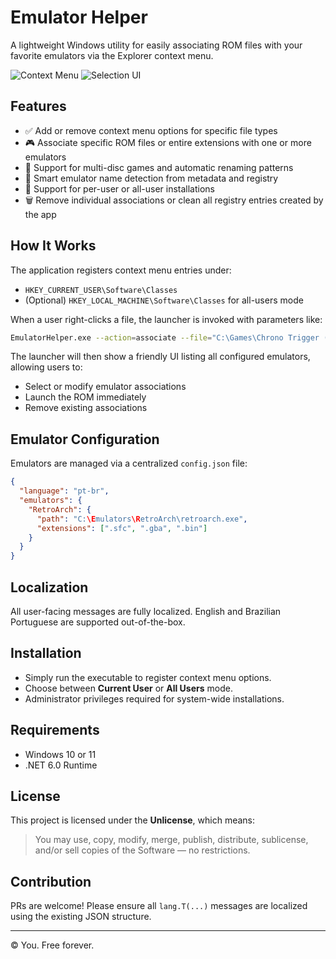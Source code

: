 
# Emulator Helper

A lightweight Windows utility for easily associating ROM files with your favorite emulators via the Explorer context menu.

![Context Menu](https://raw.githubusercontent.com/your-username/your-repo/main/assets/context-menu.png)
![Selection UI](https://raw.githubusercontent.com/your-username/your-repo/main/assets/selection-ui.png)

## Features

- ✅ Add or remove context menu options for specific file types
- 🎮 Associate specific ROM files or entire extensions with one or more emulators
- 🔄 Support for multi-disc games and automatic renaming patterns
- 🧠 Smart emulator name detection from metadata and registry
- 👤 Support for per-user or all-user installations
- 🗑️ Remove individual associations or clean all registry entries created by the app

## How It Works

The application registers context menu entries under:
- `HKEY_CURRENT_USER\Software\Classes`
- (Optional) `HKEY_LOCAL_MACHINE\Software\Classes` for all-users mode

When a user right-clicks a file, the launcher is invoked with parameters like:

```sh
EmulatorHelper.exe --action=associate --file="C:\Games\Chrono Trigger (Disc 1).bin"
```

The launcher will then show a friendly UI listing all configured emulators, allowing users to:

- Select or modify emulator associations
- Launch the ROM immediately
- Remove existing associations

## Emulator Configuration

Emulators are managed via a centralized `config.json` file:

```json
{
  "language": "pt-br",
  "emulators": {
    "RetroArch": {
      "path": "C:\Emulators\RetroArch\retroarch.exe",
      "extensions": [".sfc", ".gba", ".bin"]
    }
  }
}
```

## Localization

All user-facing messages are fully localized. English and Brazilian Portuguese are supported out-of-the-box.

## Installation

- Simply run the executable to register context menu options.
- Choose between **Current User** or **All Users** mode.
- Administrator privileges required for system-wide installations.

## Requirements

- Windows 10 or 11
- .NET 6.0 Runtime

## License

This project is licensed under the **Unlicense**, which means:
> You may use, copy, modify, merge, publish, distribute, sublicense, and/or sell copies of the Software — no restrictions.

## Contribution

PRs are welcome! Please ensure all `lang.T(...)` messages are localized using the existing JSON structure.

---

© You. Free forever.
